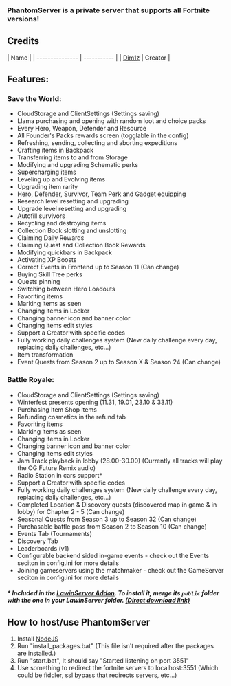 ### PhantomServer is a private server that supports all Fortnite versions!

## Credits
| Name |
| --------------- | ----------- |
| [Dim1z](https://github.com/dim1z35) | Creator |

## Features:

### Save the World:
- CloudStorage and ClientSettings (Settings saving)
- Llama purchasing and opening with random loot and choice packs
- Every Hero, Weapon, Defender and Resource
- All Founder's Packs rewards screen (togglable in the config)
- Refreshing, sending, collecting and aborting expeditions
- Crafting items in Backpack
- Transferring items to and from Storage
- Modifying and upgrading Schematic perks
- Supercharging items
- Leveling up and Evolving items
- Upgrading item rarity
- Hero, Defender, Survivor, Team Perk and Gadget equipping
- Research level resetting and upgrading
- Upgrade level resetting and upgrading
- Autofill survivors
- Recycling and destroying items
- Collection Book slotting and unslotting
- Claiming Daily Rewards
- Claiming Quest and Collection Book Rewards
- Modifying quickbars in Backpack
- Activating XP Boosts
- Correct Events in Frontend up to Season 11 (Can change)
- Buying Skill Tree perks
- Quests pinning
- Switching between Hero Loadouts
- Favoriting items
- Marking items as seen
- Changing items in Locker
- Changing banner icon and banner color
- Changing items edit styles
- Support a Creator with specific codes
- Fully working daily challenges system (New daily challenge every day, replacing daily challenges, etc...)
- Item transformation
- Event Quests from Season 2 up to Season X & Season 24 (Can change)

### Battle Royale:
- CloudStorage and ClientSettings (Settings saving)
- Winterfest presents opening (11.31, 19.01, 23.10 & 33.11)
- Purchasing Item Shop items
- Refunding cosmetics in the refund tab
- Favoriting items
- Marking items as seen
- Changing items in Locker
- Changing banner icon and banner color
- Changing items edit styles
- Jam Track playback in lobby (28.00-30.00) (Currently all tracks will play the OG Future Remix audio)
- Radio Station in cars support*
- Support a Creator with specific codes
- Fully working daily challenges system (New daily challenge every day, replacing daily challenges, etc...)
- Completed Location & Discovery quests (discovered map in game & in lobby) for Chapter 2 - 5 (Can change)
- Seasonal Quests from Season 3 up to Season 32 (Can change)
- Purchasable battle pass from Season 2 to Season 10 (Can change)
- Events Tab (Tournaments)
- Discovery Tab
- Leaderboards (v1)
- Configurable backend sided in-game events - check out the Events seciton in config.ini for more details
- Joining gameservers using the matchmaker - check out the GameServer seciton in config.ini for more details
##### * Included in the [LawinServer Addon](https://github.com/dim1z35/Phantom_ServerAddon). To install it, merge its `public` folder with the one in your LawinServer folder. [(Direct download link)](https://github.com/dim1z35/Phantom_ServerAddon/archive/refs/heads/main.zip)

## How to host/use PhantomServer
1) Install [NodeJS](https://nodejs.org/en/)
2) Run "install_packages.bat" (This file isn't required after the packages are installed.)
3) Run "start.bat", It should say "Started listening on port 3551"
4) Use something to redirect the fortnite servers to localhost:3551 (Which could be fiddler, ssl bypass that redirects servers, etc...)
